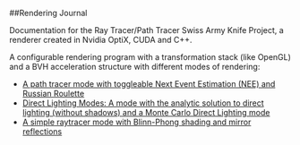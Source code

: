 ##Rendering Journal

Documentation for the Ray Tracer/Path Tracer Swiss Army Knife Project, a renderer created in Nvidia OptiX, CUDA and C++.

A configurable rendering program with a transformation stack (like OpenGL) and a BVH acceleration structure with different modes of rendering:
* [A path tracer mode with toggleable Next Event Estimation (NEE) and Russian Roulette]()
* [Direct Lighting Modes: A mode with the analytic solution to direct lighting (without shadows) and a Monte Carlo Direct Lighting mode]()
* [A simple raytracer mode with Blinn-Phong shading and mirror reflections](simpleRayTracer)
